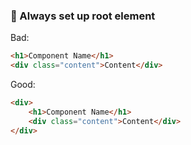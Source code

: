 ### 🌳 Always set up root element

Bad:
```html
<h1>Component Name</h1>
<div class="content">Content</div>
```

Good:
```html
<div>
    <h1>Component Name</h1>
    <div class="content">Content</div>
</div>
```
